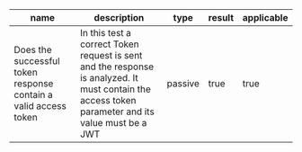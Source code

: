 | name | description | type | result | applicable |
|-----------|-------------|------|--------|------------|
|Does the successful token response contain a valid access token|In this test a correct Token request is sent and the response is analyzed. It must contain the access token parameter and its value must be a JWT|passive|true|true|
